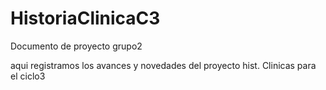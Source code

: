 # HistoriaClinicaC3
Documento de proyecto grupo2

aqui registramos los avances y novedades del proyecto hist. Clinicas para el ciclo3


